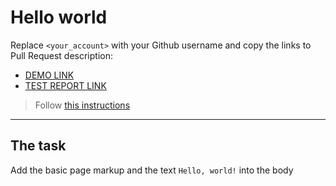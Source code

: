 # Hello world

Replace `<your_account>` with your Github username and copy the links to Pull Request description:

- [DEMO LINK](https://vo7kov.github.io/layout_hello-world/)
- [TEST REPORT LINK](https://vo7kov.github.io/layout_hello-world/report/html_report/)

> Follow [this instructions](https://mate-academy.github.io/layout_task-guideline/#how-to-solve-the-layout-tasks-on-github)

---

## The task

Add the basic page markup and the text `Hello, world!` into the body
